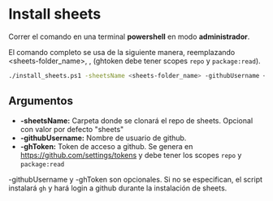 # Install sheets
Correr el comando en una terminal **powershell** en modo **administrador**.

El comando completo se usa de la siguiente manera, reemplazando <sheets-folder_name>, <your-github-username>, <your-github-token> (ghtoken debe tener scopes `repo` y `package:read`).
```sh
./install_sheets.ps1 -sheetsName <sheets-folder_name> -githubUsername <your-github-username> -ghToken <your-github-token>
```
## Argumentos
- **-sheetsName:** Carpeta donde se clonará el repo de sheets. Opcional con valor por defecto "sheets"
- **-githubUsername:** Nombre de usuario de github.
- **-ghToken:** Token de acceso a github. Se genera en https://github.com/settings/tokens y debe tener los scopes `repo` y `package:read`

-githubUsername y -ghToken son opcionales. Si no se especifican, el script instalará `gh` y hará login a github durante la instalación de sheets.
